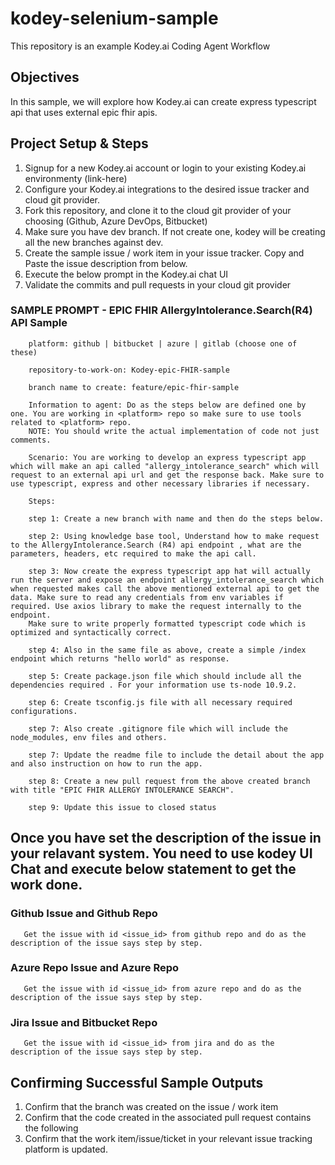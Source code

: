 # kodey-selenium-sample

This repository is an example Kodey.ai Coding Agent Workflow

## Objectives

In this sample, we will explore how Kodey.ai can create express typescript api that uses external epic fhir apis.

## Project Setup & Steps 

1. Signup for a new Kodey.ai account or login to your existing Kodey.ai environmenty (link-here)
2. Configure your Kodey.ai integrations to the desired issue tracker and cloud git provider.
3. Fork this repository, and clone it to the cloud git provider of your choosing (Github, Azure DevOps, Bitbucket)
4. Make sure you have dev branch. If not create one, kodey will be creating all the new branches against dev.
5. Create the sample issue / work item in your issue tracker. Copy and Paste the issue description from below.
6. Execute the below prompt in the Kodey.ai chat UI
7. Validate the commits and pull requests in your cloud git provider

### SAMPLE PROMPT - EPIC FHIR AllergyIntolerance.Search(R4) API Sample
```
    platform: github | bitbucket | azure | gitlab (choose one of these)
    
    repository-to-work-on: Kodey-epic-FHIR-sample
    
    branch name to create: feature/epic-fhir-sample

    Information to agent: Do as the steps below are defined one by one. You are working in <platform> repo so make sure to use tools related to <platform> repo. 
    NOTE: You should write the actual implementation of code not just comments.

    Scenario: You are working to develop an express typescript app which will make an api called "allergy_intolerance_search" which will request to an external api url and get the response back. Make sure to use typescript, express and other necessary libraries if necessary.
    
    Steps:

    step 1: Create a new branch with name and then do the steps below.

    step 2: Using knowledge base tool, Understand how to make request to the AllergyIntolerance.Search (R4) api endpoint , what are the parameters, headers, etc required to make the api call.

    step 3: Now create the express typescript app hat will actually run the server and expose an endpoint allergy_intolerance_search which when requested makes call the above mentioned external api to get the data. Make sure to read any credentials from env variables if required. Use axios library to make the request internally to the endpoint.
    Make sure to write properly formatted typescript code which is optimized and syntactically correct.

    step 4: Also in the same file as above, create a simple /index endpoint which returns "hello world" as response.

    step 5: Create package.json file which should include all the dependencies required . For your information use ts-node 10.9.2.

    step 6: Create tsconfig.js file with all necessary required configurations.

    step 7: Also create .gitignore file which will include the node_modules, env files and others.

    step 7: Update the readme file to include the detail about the app and also instruction on how to run the app.

    step 8: Create a new pull request from the above created branch with title "EPIC FHIR ALLERGY INTOLERANCE SEARCH".

    step 9: Update this issue to closed status
```

## Once you have set the description of the issue in your relavant system. You need to use kodey UI Chat and execute below statement to get the work done. 

### Github Issue and Github Repo
```
   Get the issue with id <issue_id> from github repo and do as the description of the issue says step by step.
```

### Azure Repo Issue and Azure Repo
```
   Get the issue with id <issue_id> from azure repo and do as the description of the issue says step by step.
```

### Jira Issue and Bitbucket Repo
```
   Get the issue with id <issue_id> from jira and do as the description of the issue says step by step.
```

## Confirming Successful Sample Outputs

1. Confirm that the branch was created on the issue / work item
2. Confirm that the code created in the associated pull request contains the following
3. Confirm that the work item/issue/ticket in your relevant issue tracking platform is updated.